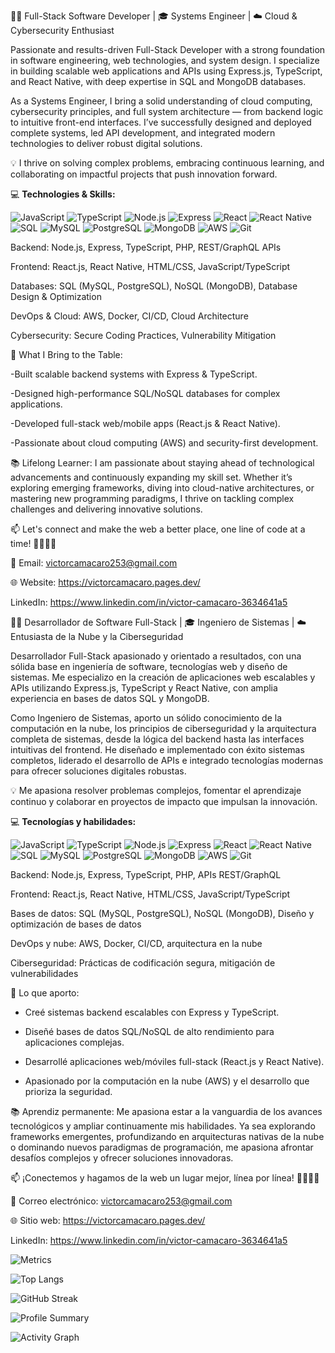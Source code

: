 
👨‍💻 Full-Stack Software Developer | 🎓 Systems Engineer | ☁️ Cloud & Cybersecurity Enthusiast

Passionate and results-driven Full-Stack Developer with a strong foundation in software engineering, web technologies, and system design. I specialize in building scalable web applications and APIs using Express.js, TypeScript, and React Native, with deep expertise in SQL and MongoDB databases.

As a Systems Engineer, I bring a solid understanding of cloud computing, cybersecurity principles, and full system architecture — from backend logic to intuitive front-end interfaces. I’ve successfully designed and deployed complete systems, led API development, and integrated modern technologies to deliver robust digital solutions.

💡 I thrive on solving complex problems, embracing continuous learning, and collaborating on impactful projects that push innovation forward.

💻 **Technologies & Skills:**  

![JavaScript](https://img.shields.io/badge/-JavaScript-F7DF1E?logo=javascript&logoColor=black)
![TypeScript](https://img.shields.io/badge/-TypeScript-3178C6?logo=typescript&logoColor=white)
![Node.js](https://img.shields.io/badge/-Node.js-339933?logo=node.js&logoColor=white)
![Express](https://img.shields.io/badge/-Express-000000?logo=express&logoColor=white)
![React](https://img.shields.io/badge/-React-61DAFB?logo=react&logoColor=black)
![React Native](https://img.shields.io/badge/-React_Native-61DAFB?logo=react&logoColor=black)
![SQL](https://img.shields.io/badge/SQL-003B57?logo=amazon-dynamodb&logoColor=white) 
![MySQL](https://img.shields.io/badge/MySQL-4479A1?logo=mysql&logoColor=white)
![PostgreSQL](https://img.shields.io/badge/PostgreSQL-4169E1?logo=postgresql&logoColor=white)
![MongoDB](https://img.shields.io/badge/MongoDB-47A248?logo=mongodb&logoColor=white)
![AWS](https://img.shields.io/badge/-AWS-232F3E?logo=amazon-aws&logoColor=white)
![Git](https://img.shields.io/badge/-Git-F05032?logo=git&logoColor=white)


Backend: Node.js, Express, TypeScript, PHP, REST/GraphQL APIs

Frontend: React.js, React Native, HTML/CSS, JavaScript/TypeScript

Databases: SQL (MySQL, PostgreSQL), NoSQL (MongoDB), Database Design & Optimization

DevOps & Cloud: AWS, Docker, CI/CD, Cloud Architecture

Cybersecurity: Secure Coding Practices, Vulnerability Mitigation

🔧 What I Bring to the Table:

-Built scalable backend systems with Express & TypeScript.

-Designed high-performance SQL/NoSQL databases for complex applications.

-Developed full-stack web/mobile apps (React.js & React Native).

-Passionate about cloud computing (AWS) and security-first development.

📚 Lifelong Learner:
I am passionate about staying ahead of technological advancements and continuously expanding my skill set. Whether it’s exploring emerging frameworks, diving into cloud-native architectures, or mastering new programming paradigms, I thrive on tackling complex challenges and delivering innovative solutions.

📫 Let's connect and make the web a better place, one line of code at a time! 👨‍💻🌐🚀

📧 Email: victorcamacaro253@gmail.com

🌐 Website:  https://victorcamacaro.pages.dev/

LinkedIn: https://www.linkedin.com/in/victor-camacaro-3634641a5


👨‍💻 Desarrollador de Software Full-Stack | 🎓 Ingeniero de Sistemas | ☁️ Entusiasta de la Nube y la Ciberseguridad

Desarrollador Full-Stack apasionado y orientado a resultados, con una sólida base en ingeniería de software, tecnologías web y diseño de sistemas. Me especializo en la creación de aplicaciones web escalables y APIs utilizando Express.js, TypeScript y React Native, con amplia experiencia en bases de datos SQL y MongoDB.

Como Ingeniero de Sistemas, aporto un sólido conocimiento de la computación en la nube, los principios de ciberseguridad y la arquitectura completa de sistemas, desde la lógica del backend hasta las interfaces intuitivas del frontend. He diseñado e implementado con éxito sistemas completos, liderado el desarrollo de APIs e integrado tecnologías modernas para ofrecer soluciones digitales robustas.

💡 Me apasiona resolver problemas complejos, fomentar el aprendizaje continuo y colaborar en proyectos de impacto que impulsan la innovación.

💻 **Tecnologías y habilidades:**

![JavaScript](https://img.shields.io/badge/-JavaScript-F7DF1E?logo=javascript&logoColor=black)
![TypeScript](https://img.shields.io/badge/-TypeScript-3178C6?logo=typescript&logoColor=white)
![Node.js](https://img.shields.io/badge/-Node.js-339933?logo=node.js&logoColor=white)
![Express](https://img.shields.io/badge/-Express-000000?logo=express&logoColor=white)
![React](https://img.shields.io/badge/-React-61DAFB?logo=react&logoColor=black)
![React Native](https://img.shields.io/badge/-React_Native-61DAFB?logo=react&logoColor=black)
![SQL](https://img.shields.io/badge/SQL-003B57?logo=amazon-dynamodb&logoColor=white) 
![MySQL](https://img.shields.io/badge/MySQL-4479A1?logo=mysql&logoColor=white)
![PostgreSQL](https://img.shields.io/badge/PostgreSQL-4169E1?logo=postgresql&logoColor=white)
![MongoDB](https://img.shields.io/badge/MongoDB-47A248?logo=mongodb&logoColor=white)
![AWS](https://img.shields.io/badge/-AWS-232F3E?logo=amazon-aws&logoColor=white)
![Git](https://img.shields.io/badge/-Git-F05032?logo=git&logoColor=white)

Backend: Node.js, Express, TypeScript, PHP, APIs REST/GraphQL

Frontend: React.js, React Native, HTML/CSS, JavaScript/TypeScript

Bases de datos: SQL (MySQL, PostgreSQL), NoSQL (MongoDB), Diseño y optimización de bases de datos

DevOps y nube: AWS, Docker, CI/CD, arquitectura en la nube

Ciberseguridad: Prácticas de codificación segura, mitigación de vulnerabilidades

🔧 Lo que aporto:

- Creé sistemas backend escalables con Express y TypeScript.

- Diseñé bases de datos SQL/NoSQL de alto rendimiento para aplicaciones complejas.

- Desarrollé aplicaciones web/móviles full-stack (React.js y React Native).

- Apasionado por la computación en la nube (AWS) y el desarrollo que prioriza la seguridad.

📚 Aprendiz permanente:
Me apasiona estar a la vanguardia de los avances tecnológicos y ampliar continuamente mis habilidades. Ya sea explorando frameworks emergentes, profundizando en arquitecturas nativas de la nube o dominando nuevos paradigmas de programación, me apasiona afrontar desafíos complejos y ofrecer soluciones innovadoras.

📫 ¡Conectemos y hagamos de la web un lugar mejor, línea por línea! 👨‍💻🌐🚀

📧 Correo electrónico: victorcamacaro253@gmail.com

🌐 Sitio web: https://victorcamacaro.pages.dev/

LinkedIn: https://www.linkedin.com/in/victor-camacaro-3634641a5



![Metrics](https://github-readme-stats.vercel.app/api?username=victorcamacaro253&show_icons=true&theme=radical&include_all_commits=true&count_private=true)

![Top Langs](https://github-readme-stats.vercel.app/api/top-langs/?username=victorcamacaro253&layout=compact&theme=radical)

![GitHub Streak](https://streak-stats.demolab.com/?user=victorcamacaro253&theme=dark)

![Profile Summary](https://github-profile-summary-cards.vercel.app/api/cards/profile-details?username=victorcamacaro253&theme=github_dark)

![Activity Graph](https://github-readme-activity-graph.vercel.app/graph?username=victorcamacaro253&theme=react-dark&hide_border=true&area=true)

